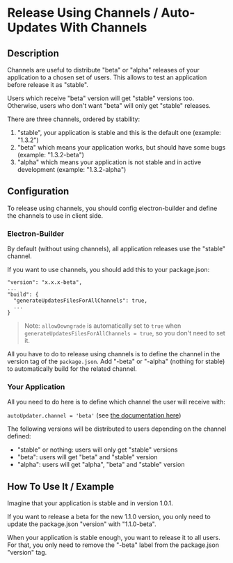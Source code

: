 <a name="release_using_channels"></a>
# Release Using Channels / Auto-Updates With Channels

## Description
Channels are useful to distribute "beta" or "alpha" releases of your application to a chosen set of users. This allows to test an application before release it as "stable".

Users which receive "beta" version will get "stable" versions too. Otherwise, users who don't want "beta" will only get "stable" releases.

There are three channels, ordered by stability:
1. "stable", your application is stable and this is the default one (example: "1.3.2")
2. "beta" which means your application works, but should have some bugs (example: "1.3.2-beta")
3. "alpha" which means your application is not stable and in active development (example: "1.3.2-alpha")


## Configuration
To release using channels, you should config electron-builder and define the channels to use in client side.

### Electron-Builder
By default (without using channels), all application releases use the "stable" channel.

If you want to use channels, you should add this to your package.json:

```
"version": "x.x.x-beta",
...
"build": {
  "generateUpdatesFilesForAllChannels": true,
  ...
}
```

> Note: `allowDowngrade` is automatically set to `true` when `generateUpdatesFilesForAllChannels = true`, so you don't need to set it.

All you have to do to release using channels is to define the channel in the version tag of the `package.json`. Add "-beta" or "-alpha" (nothing for stable) to automatically build for the related channel.


### Your Application
All you need to do here is to define which channel the user will receive with:

`autoUpdater.channel = 'beta'` (see [the documentation here](../auto-update.md#module_electron-updater.AppUpdater+channel))

The following versions will be distributed to users depending on the channel defined:
- "stable" or nothing: users will only get "stable" versions
- "beta": users will get "beta" and "stable" version
- "alpha": users will get "alpha", "beta" and "stable" version


## How To Use It / Example
Imagine that your application is stable and in version 1.0.1.

If you want to release a beta for the new 1.1.0 version, you only need to update the package.json "version" with "1.1.0-beta".

When your application is stable enough, you want to release it to all users. For that, you only need to remove the "-beta" label from the package.json "version" tag.
